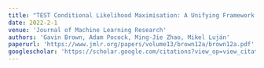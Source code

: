 ```yaml
---
title: "TEST Conditional Likelihood Maximisation: A Unifying Framework for Information Theoretic Feature Selection"
date: 2022-2-1
venue: 'Journal of Machine Learning Research'
authors: 'Gavin Brown, Adam Pocock, Ming-Jie Zhao, Mikel Luján'
paperurl: 'https://www.jmlr.org/papers/volume13/brown12a/brown12a.pdf'
googlescholar: 'https://scholar.google.com/citations?view_op=view_citation&hl=en&user=IGApvF0AAAAJ&citation_for_view=IGApvF0AAAAJ:09LM3QYkMKUC'
---
```

